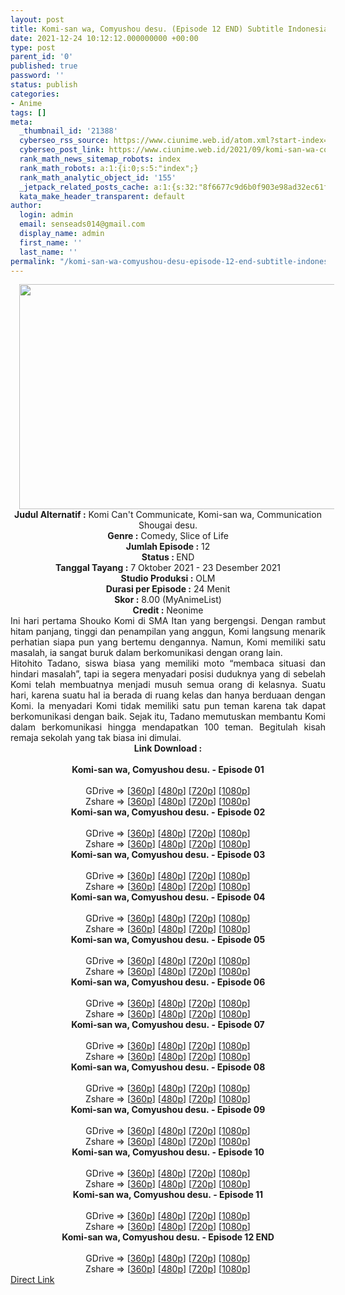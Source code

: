 ```yaml
---
layout: post
title: Komi-san wa, Comyushou desu. (Episode 12 END) Subtitle Indonesia
date: 2021-12-24 10:12:12.000000000 +00:00
type: post
parent_id: '0'
published: true
password: ''
status: publish
categories:
- Anime
tags: []
meta:
  _thumbnail_id: '21388'
  cyberseo_rss_source: https://www.ciunime.web.id/atom.xml?start-index=1
  cyberseo_post_link: https://www.ciunime.web.id/2021/09/komi-san-wa-comyushou-desu-subtitle.html
  rank_math_news_sitemap_robots: index
  rank_math_robots: a:1:{i:0;s:5:"index";}
  rank_math_analytic_object_id: '155'
  _jetpack_related_posts_cache: a:1:{s:32:"8f6677c9d6b0f903e98ad32ec61f8deb";a:2:{s:7:"expires";i:1643816028;s:7:"payload";a:0:{}}}
  kata_make_header_transparent: default
author:
  login: admin
  email: senseads014@gmail.com
  display_name: admin
  first_name: ''
  last_name: ''
permalink: "/komi-san-wa-comyushou-desu-episode-12-end-subtitle-indonesia/"
---
```

<div class="separator" style="clear: both; text-align: center;"><a href="https://blogger.googleusercontent.com/img/a/AVvXsEiAnlXJBUOUVxgHfs-M4-Jp_fhR_84m_Fyja6Ap4av15u93ENnEg2F36f2R6-dFBw9ONwvgaTKfyzlKYo-iSZVDX6xDReX9Kmm5otnPKspodlYxanrP8EvhzsN7kic2BeaUUNMFVG4KhKlL1uyznl5Fhd7Zd5QKryYSkoXRJkC0Vbd_EO31vCHEPRpe=s1280" style="margin-left: 1em; margin-right: 1em;"><img border="0" data-original-height="720" data-original-width="1280" height="360" src="{{ site.baseurl }}/assets/2021/12/AVvXsEiAnlXJBUOUVxgHfs-M4-Jp_fhR_84m_Fyja6Ap4av15u93ENnEg2F36f2R6-dFBw9ONwvgaTKfyzlKYo-iSZVDX6xDReX9Kmm5otnPKspodlYxanrP8EvhzsN7kic2BeaUUNMFVG4KhKlL1uyznl5Fhd7Zd5QKryYSkoXRJkC0Vbd_EO31vCHEPRpe=w640-h360" width="640" /></a></div>
<div class="separator" style="clear: both; text-align: center;"></div>
<div style="text-align: center;"><b>Judul</b><b><b> Alternatif</b> :</b> Komi Can't Communicate,&nbsp;Komi-san wa, Communication Shougai desu.</div>
<div style="text-align: center;"><b><b>Genre :</b></b> Comedy, Slice of Life</div>
<div style="text-align: center;"><b>Jumlah Episode :</b> 12<br /><b>Status :&nbsp;</b>END<br /><b>Tanggal Tayang :</b> 7 Oktober 2021 - 23 Desember 2021<br /><b>Studio Produksi :</b>&nbsp;OLM<br /><b>Durasi per Episode :</b> 24 Menit</div>
<div style="text-align: center;"><b>Skor :</b> 8.00 (MyAnimeList)</div>
<div style="text-align: center;"><b>Credit :</b>&nbsp;Neonime</div>
<div style="text-align: center;"></div>
<div style="text-align: justify;">
<div>Ini hari pertama Shouko Komi di SMA Itan yang bergengsi. Dengan rambut hitam panjang, tinggi dan penampilan yang anggun, Komi langsung menarik perhatian siapa pun yang bertemu dengannya. Namun, Komi memiliki satu masalah, ia sangat buruk dalam berkomunikasi dengan orang lain.</div>
<div></div>
<div>Hitohito Tadano, siswa biasa yang memiliki moto “membaca situasi dan hindari masalah”, tapi ia segera menyadari posisi duduknya yang di sebelah Komi telah membuatnya menjadi musuh semua orang di kelasnya. Suatu hari, karena suatu hal ia berada di ruang kelas dan hanya berduaan dengan Komi. Ia menyadari Komi tidak memiliki satu pun teman karena tak dapat berkomunikasi dengan baik. Sejak itu, Tadano memutuskan membantu Komi dalam berkomunikasi hingga mendapatkan 100 teman. Begitulah kisah remaja sekolah yang tak biasa ini dimulai.</div>
</div>
<div style="text-align: justify;"></div>
<div style="text-align: justify;"></div>
<div style="text-align: center;">
<div style="text-align: center;">
<div style="text-align: left;">
<div style="text-align: center;"><b>Link Download :</b></div>
<div style="text-align: center;"><b><br /></b></div>
<div style="text-align: center;"><span style="text-align: left;"><b>Komi-san wa, Comyushou desu.&nbsp;</b></span><b>- Episode 01</b></div>
<div style="text-align: center;"><b><br /></b></div>
<div style="text-align: center;">GDrive =&gt; [<a href="https://www.mirrored.to/files/1C7FWYV2/" target="_blank" rel="noopener">360p</a>] [<a href="https://acefile.co/f/56909565/neonime_kkd-01-480p-zip" target="_blank" rel="noopener">480p</a>] [<a href="https://acefile.co/f/56909572/neonime_kkd-01-720p-zip" target="_blank" rel="noopener">720p</a>] [<a href="https://acefile.co/f/56909578/neonime_kkd-01-1080p-zip" target="_blank" rel="noopener">1080p</a>]</div>
<div style="text-align: center;">Zshare =&gt; [<a href="https://www15.zippyshare.com/v/hfb29mq5/file.html" target="_blank" rel="noopener">360p</a>] [<a href="https://www44.zippyshare.com/v/IfR9oEJs/file.html" target="_blank" rel="noopener">480p</a>] [<a href="https://www116.zippyshare.com/v/f3WhieSg/file.html" target="_blank" rel="noopener">720p</a>] [<a href="https://www50.zippyshare.com/v/nyYG4pjs/file.html" target="_blank" rel="noopener">1080p</a>]</div>
<div style="text-align: center;"></div>
<div style="text-align: center;">
<div><span style="text-align: left;"><b>Komi-san wa, Comyushou desu.&nbsp;</b></span><b>- Episode 02</b></div>
<div><b><br /></b></div>
<div>GDrive =&gt; [<a href="https://www.mp4upload.com/nfpt5d3mvg83" target="_blank" rel="noopener">360p</a>] [<a href="https://acefile.co/f/57567625/neonime_kkd_02-480p-zip" target="_blank" rel="noopener">480p</a>] [<a href="https://acefile.co/f/57567671/neonime_kkd_02-720p-zip" target="_blank" rel="noopener">720p</a>] [<a href="https://acefile.co/f/57568000/neonime_kkd_02-1080p-zip" target="_blank" rel="noopener">1080p</a>]</div>
<div>Zshare =&gt; [<a href="https://www64.zippyshare.com/v/tP1zvXXP/file.html" target="_blank" rel="noopener">360p</a>] [<a href="https://www64.zippyshare.com/v/MOWqerhO/file.html" target="_blank" rel="noopener">480p</a>] [<a href="https://www35.zippyshare.com/v/k1aJOSl0/file.html" target="_blank" rel="noopener">720p</a>] [<a href="https://www59.zippyshare.com/v/KofWokot/file.html" target="_blank" rel="noopener">1080p</a>]</div>
<div></div>
<div>
<div><span style="text-align: left;"><b>Komi-san wa, Comyushou desu.&nbsp;</b></span><b>- Episode 03</b></div>
<div><b><br /></b></div>
<div>GDrive =&gt; [<a href="http://www.solidfiles.com/v/3d6AwjZkxj2BD" target="_blank" rel="noopener">360p</a>] [<a href="https://acefile.co/f/58197310/neonime_kkd_03-480p-zip" target="_blank" rel="noopener">480p</a>] [<a href="https://acefile.co/f/58197590/neonime_kkd_03-720p-zip" target="_blank" rel="noopener">720p</a>] [<a href="https://acefile.co/f/58198025/neonime_kkd_03-1080p-zip" target="_blank" rel="noopener">1080p</a>]</div>
<div>Zshare =&gt; [<a href="https://www60.zippyshare.com/v/a0ctDRul/file.html" target="_blank" rel="noopener">360p</a>] [<a href="https://www36.zippyshare.com/v/wIwHNIZd/file.html" target="_blank" rel="noopener">480p</a>] [<a href="https://www39.zippyshare.com/v/SN9PWCS3/file.html" target="_blank" rel="noopener">720p</a>] [<a href="https://www91.zippyshare.com/v/4Cq3S81R/file.html" target="_blank" rel="noopener">1080p</a>]</div>
</div>
<div></div>
<div>
<div><span style="text-align: left;"><b>Komi-san wa, Comyushou desu.&nbsp;</b></span><b>- Episode 04</b></div>
<div><b><br /></b></div>
<div>GDrive =&gt; [<a href="https://drive.google.com/uc?export=download&amp;id=1CJOgu5yaETTjZTcDeM-08hPhpcLDGbD7" target="_blank" rel="noopener">360p</a>] [<a href="https://acefile.co/f/58613701/neonime_kkd_04-480p-zip" target="_blank" rel="noopener">480p</a>] [<a href="https://acefile.co/f/58613705/neonime_kkd_04-720p-zip" target="_blank" rel="noopener">720p</a>] [<a href="https://acefile.co/f/58613707/neonime_kkd_04-1080p-zip" target="_blank" rel="noopener">1080p</a>]</div>
<div>Zshare =&gt; [<a href="https://www90.zippyshare.com/v/HmRHRS7e/file.html" target="_blank" rel="noopener">360p</a>] [<a href="https://www107.zippyshare.com/v/2a7e9lXt/file.html" target="_blank" rel="noopener">480p</a>] [<a href="https://www37.zippyshare.com/v/sowio1UU/file.html" target="_blank" rel="noopener">720p</a>] [<a href="https://www25.zippyshare.com/v/MLlJad8H/file.html" target="_blank" rel="noopener">1080p</a>]</div>
</div>
<div></div>
<div>
<div><span style="text-align: left;"><b>Komi-san wa, Comyushou desu.&nbsp;</b></span><b>- Episode 05</b></div>
<div><b><br /></b></div>
<div>GDrive =&gt; [<a href="https://mir.cr/QRTVYHFD" target="_blank" rel="noopener">360p</a>] [<a href="https://acefile.co/f/59133471/neonime_kkd_05-480p-zip" target="_blank" rel="noopener">480p</a>] [<a href="https://acefile.co/f/59133475/neonime_kkd_05-720p-zip" target="_blank" rel="noopener">720p</a>] [<a href="https://acefile.co/f/59133477/neonime_kkd_05-1080p-zip" target="_blank" rel="noopener">1080p</a>]</div>
<div>Zshare =&gt; [<a href="https://www49.zippyshare.com/v/C2desYEt/file.html" target="_blank" rel="noopener">360p</a>] [<a href="https://www82.zippyshare.com/v/rFR9912t/file.html" target="_blank" rel="noopener">480p</a>] [<a href="https://www54.zippyshare.com/v/wujh8BvW/file.html" target="_blank" rel="noopener">720p</a>] [<a href="https://www51.zippyshare.com/v/cdRbCeFb/file.html" target="_blank" rel="noopener">1080p</a>]</div>
</div>
<div></div>
<div>
<div><span style="text-align: left;"><b>Komi-san wa, Comyushou desu.&nbsp;</b></span><b>- Episode 06</b></div>
<div><b><br /></b></div>
<div>GDrive =&gt; [<a href="https://www.mp4upload.com/njwiq0lutfy0" target="_blank" rel="noopener">360p</a>] [<a href="https://acefile.co/f/59773371/neonime_kswkd-6-480p-zip" target="_blank" rel="noopener">480p</a>] [<a href="https://acefile.co/f/59773987/neonime_kswkd-6-720p-zip" target="_blank" rel="noopener">720p</a>] [<a href="https://acefile.co/f/59759954/kswkd-6-fullhd-samehadaku-care-mp4" target="_blank" rel="noopener">1080p</a>]</div>
<div>Zshare =&gt; [<a href="https://www112.zippyshare.com/v/p7UJ7A8s/file.html" target="_blank" rel="noopener">360p</a>] [<a href="https://www40.zippyshare.com/v/MZlW7Wil/file.html" target="_blank" rel="noopener">480p</a>] [<a href="https://www64.zippyshare.com/v/DZvQgJw4/file.html" target="_blank" rel="noopener">720p</a>] [<a href="https://www7.zippyshare.com/v/2YPLjmYP/file.html" target="_blank" rel="noopener">1080p</a>]</div>
</div>
<div></div>
<div>
<div><span style="text-align: left;"><b>Komi-san wa, Comyushou desu.&nbsp;</b></span><b>- Episode 07</b></div>
<div><b><br /></b></div>
<div>GDrive =&gt; [<a href="https://www.mp4upload.com/ehhp3sf31nmo" target="_blank" rel="noopener">360p</a>] [<a href="https://acefile.co/f/60272262/neonime_mbak_komi_susah_ngomong_-_07-480p-zip" target="_blank" rel="noopener">480p</a>] [<a href="https://acefile.co/f/60272258/neonime_mbak_komi_susah_ngomong_-_07-720p-zip" target="_blank" rel="noopener">720p</a>] [<a href="https://acefile.co/f/60272256/neonime_mbak_komi_susah_ngomong_-_07-1080p-zip" target="_blank" rel="noopener">1080p</a>]</div>
<div>Zshare =&gt; [<a href="https://www5.zippyshare.com/v/qFEFzwxC/file.html" target="_blank" rel="noopener">360p</a>] [<a href="https://www45.zippyshare.com/v/Ot7M26IK/file.html" target="_blank" rel="noopener">480p</a>] [<a href="https://www108.zippyshare.com/v/Hm7S1bhG/file.html" target="_blank" rel="noopener">720p</a>] [<a href="https://www81.zippyshare.com/v/4dyztEKx/file.html" target="_blank" rel="noopener">1080p</a>]</div>
</div>
<div></div>
<div>
<div><span style="text-align: left;"><b>Komi-san wa, Comyushou desu.&nbsp;</b></span><b>- Episode 08</b></div>
<div><b><br /></b></div>
<div>GDrive =&gt; [<a href="https://www.mp4upload.com/6yf4wrxtok4h" target="_blank" rel="noopener">360p</a>] [<a href="https://acefile.co/f/60861025/neonime_mbak-komi-susah-ngomong-08-480p-zip" target="_blank" rel="noopener">480p</a>] [<a href="https://acefile.co/f/60861021/neonime_mbak-komi-susah-ngomong-08-720p-zip" target="_blank" rel="noopener">720p</a>] [<a href="https://acefile.co/f/60861019/neonime_mbak-komi-susah-ngomong-08-1080p-zip" target="_blank" rel="noopener">1080p</a>]</div>
<div>Zshare =&gt; [<a href="https://www44.zippyshare.com/v/P5GFancq/file.html" target="_blank" rel="noopener">360p</a>] [<a href="https://www120.zippyshare.com/v/SjmnorWo/file.html" target="_blank" rel="noopener">480p</a>] [<a href="https://www82.zippyshare.com/v/0UgrC99g/file.html" target="_blank" rel="noopener">720p</a>] [<a href="https://www102.zippyshare.com/v/1K2u19he/file.html" target="_blank" rel="noopener">1080p</a>]</div>
</div>
<div></div>
<div>
<div><span style="text-align: left;"><b>Komi-san wa, Comyushou desu.&nbsp;</b></span><b>- Episode 09</b></div>
<div><b><br /></b></div>
<div>GDrive =&gt; [<a href="https://www.mp4upload.com/9kj2n8wuosdh" target="_blank" rel="noopener">360p</a>] [<a href="https://acefile.co/f/61432132/neonime_mbak-komi-susah-ngomong-09-480p-zip" target="_blank" rel="noopener">480p</a>] [<a href="https://acefile.co/f/61432131/neonime_mbak-komi-susah-ngomong-09-720p-zip" target="_blank" rel="noopener">720p</a>] [<a href="https://acefile.co/f/61433316/neonime_mbak-komi-susah-ngomong-09-1080p-zip" target="_blank" rel="noopener">1080p</a>]</div>
<div>Zshare =&gt; [<a href="https://www40.zippyshare.com/v/L9vPzERO/file.html" target="_blank" rel="noopener">360p</a>] [<a href="https://www69.zippyshare.com/v/eu5TjRQD/file.html" target="_blank" rel="noopener">480p</a>] [<a href="https://www82.zippyshare.com/v/njzpiVuJ/file.html" target="_blank" rel="noopener">720p</a>] [<a href="https://www34.zippyshare.com/v/K4HjS5RP/file.html" target="_blank" rel="noopener">1080p</a>]</div>
</div>
<div></div>
<div>
<div><span style="text-align: left;"><b>Komi-san wa, Comyushou desu.&nbsp;</b></span><b>- Episode 10</b></div>
<div><b><br /></b></div>
<div>GDrive =&gt; [<a href="https://www.mp4upload.com/duzv3xodziid" target="_blank" rel="noopener">360p</a>] [<a href="https://acefile.co/f/62030041/neonime_mbak-komi-susah-ngomong-10-480p-zip" target="_blank" rel="noopener">480p</a>] [<a href="https://acefile.co/f/62030035/neonime_mbak-komi-susah-ngomong-10-720p-zip" target="_blank" rel="noopener">720p</a>] [<a href="https://acefile.co/f/62031777/neonime_mbak-komi-susah-ngomong-10-1080p-zip" target="_blank" rel="noopener">1080p</a>]</div>
<div>Zshare =&gt; [<a href="https://www104.zippyshare.com/v/T8PKXZ8W/file.html" target="_blank" rel="noopener">360p</a>] [<a href="https://www84.zippyshare.com/v/m0RzSOBL/file.html" target="_blank" rel="noopener">480p</a>] [<a href="https://www17.zippyshare.com/v/kvqCEgEk/file.html" target="_blank" rel="noopener">720p</a>] [<a href="https://www48.zippyshare.com/v/9UOWTYHi/file.html" target="_blank" rel="noopener">1080p</a>]</div>
</div>
<div></div>
<div>
<div><span style="text-align: left;"><b>Komi-san wa, Comyushou desu.&nbsp;</b></span><b>- Episode 11</b></div>
<div><b><br /></b></div>
<div>GDrive =&gt; [<a href="https://www.mp4upload.com/96f4qalt4qpi" target="_blank" rel="noopener">360p</a>] [<a href="http://www.solidfiles.com/v/2d8gVyXMdKM8V" target="_blank" rel="noopener">480p</a>] [<a href="http://www.solidfiles.com/v/RxWn25dWqZYKx" target="_blank" rel="noopener">720p</a>] [<a href="http://www.solidfiles.com/v/eWArD8yQpBVdL" target="_blank" rel="noopener">1080p</a>]</div>
<div>Zshare =&gt; [<a href="https://www53.zippyshare.com/v/6VXKHFYS/file.html" target="_blank" rel="noopener">360p</a>] [<a href="https://www83.zippyshare.com/v/RL7UvqGT/file.html" target="_blank" rel="noopener">480p</a>] [<a href="https://www57.zippyshare.com/v/k4JC05bF/file.html" target="_blank" rel="noopener">720p</a>] [<a href="https://www60.zippyshare.com/v/zo0Cr7yJ/file.html" target="_blank" rel="noopener">1080p</a>]</div>
</div>
<div></div>
<div>
<div><span style="text-align: left;"><b>Komi-san wa, Comyushou desu.&nbsp;</b></span><b>- Episode 12 END</b></div>
<div><b><br /></b></div>
<div>GDrive =&gt; [<a href="https://www.mp4upload.com/ca7dq4aohb6j" target="_blank" rel="noopener">360p</a>] [<a href="https://acefile.co/f/63267357/neonime_mbak-komi-susah-ngomong-12-480p-zip" target="_blank" rel="noopener">480p</a>] [<a href="https://acefile.co/f/63267854/neonime_mbak-komi-susah-ngomong-12-720p-zip" target="_blank" rel="noopener">720p</a>] [<a href="https://acefile.co/f/63268293/neonime_mbak-komi-susah-ngomong-12-1080p-zip" target="_blank" rel="noopener">1080p</a>]</div>
<div>Zshare =&gt; [<a href="https://www4.zippyshare.com/v/MtkpDPSa/file.html" target="_blank" rel="noopener">360p</a>] [<a href="https://www103.zippyshare.com/v/fT8ViyQz/file.html" target="_blank" rel="noopener">480p</a>] [<a href="https://www18.zippyshare.com/v/VD352Eyp/file.html" target="_blank" rel="noopener">720p</a>] [<a href="https://www79.zippyshare.com/v/iuuB9QYm/file.html" target="_blank" rel="noopener">1080p</a>]</div>
</div>
</div>
</div>
</div>
</div>
<link rel="stylesheet" href="https://cdnjs.cloudflare.com/ajax/libs/font-awesome/4.7.0/css/font-awesome.min.css" />
<div class="divbtn"> <a href="https://handymansurrender.com/fihup8buzv?key=94550f7ce39444073321dde3b8782f97" class="btn"><i class="fa fa-download"></i> Direct Link</a> </div>
